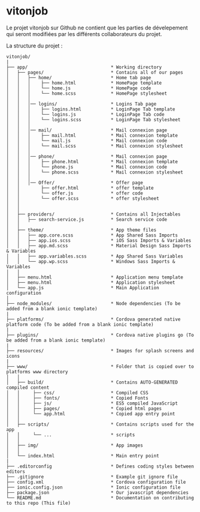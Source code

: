 # vitonjob

Le projet vitonjob sur Github ne contient que les parties de dévelepement qui seront modifiées par les différents
collaborateurs du projet.

La structure du projet :
  
  `vitonjob/`  
`|`  
`├── app/                               * Working directory`  
`│   ├── pages/                         * Contains all of our pages`  
`│   │   ├── home/                      * Home tab page`  
`│   │   │    ├── home.html             * HomePage template`  
`│   │   │    └── home.js               * HomePage code`  
`│   │   │    └── home.scss             * HomePage stylesheet`  
`│   │   │`  
`│   │   │── logins/                    * Logins Tab page`  
`│   │   │    ├── logins.html           * LoginPage Tab template`  
`│   │   │    └── logins.js             * LoginPage Tab code`  
`│   │   │    └── logins.scss           * LoginPage Tab stylesheet`  
`│   │   │`  
`│   │   │── mail/                      * Mail connexion page`  
`│   │   │    ├── mail.html             * Mail connexion template`  
`│   │   │    └── mail.js               * Mail connexion code`  
`│   │   │    └── mail.scss             * Mail connexion stylesheet`  
`│   │   │`  
`│   │   │── phone/                     * Mail connexion page`  
`│   │   │    ├── phone.html            * Mail connexion template`  
`│   │   │    └── phone.js              * Mail connexion code`  
`│   │   │    └── phone.scss            * Mail connexion stylesheet`  
`│   │   │`  
`│   │   │── Offer/                     * Offer page`  
`│   │        ├── offer.html            * offer template`  
`│   │        └── offer.js              * offer code`  
`│   │        └── offer.scss            * offer stylesheet`  
`│   │`  
`│   │`  
`│   ├── providers/                     * Contains all Injectables`  
`│   │   ├── search-service.js          * Search service code`  
`│   │`  
`│   ├── theme/                         * App theme files`  
`│   │   ├── app.core.scss              * App Shared Sass Imports`  
`│   │   ├── app.ios.scss               * iOS Sass Imports & Variables`  
`│   │   ├── app.md.scss                * Material Design Sass Imports & Variables`  
`│   │   ├── app.variables.scss         * App Shared Sass Variables`  
`│   │   └── app.wp.scss                * Windows Sass Imports & Variables`  
`│   │`  
`│   ├── menu.html                      * Application menu template`  
`│   ├── menu.html                      * Application stylesheet`  
`│   └── app.js                         * Main Application configuration`  
`│`  
`├── node_modules/                      * Node dependencies (To be added from a blank ionic template)`  
`|`  
`├── platforms/                         * Cordova generated native platform code (To be added from a blank ionic template)`  
`|`  
`├── plugins/                           * Cordova native plugins go (To be added from a blank ionic template)`  
`|`  
`├── resources/                         * Images for splash screens and icons`  
`|`  
`├── www/                               * Folder that is copied over to platforms www directory`  
`│   │`  
`│   ├── build/                         * Contains AUTO-GENERATED compiled content`  
`│   │     ├── css/                     * Compiled CSS`  
`│   │     ├── fonts/                   * Copied Fonts`  
`│   │     ├── js/                      * ES5 compiled JavaScript`  
`│   │     ├── pages/                   * Copied html pages`  
`│   │     └── app.html                 * Copied app entry point`  
`│   │`  
`│   ├── scripts/                       * Contains scripts used for the app`  
`│   │     └── ...                      * scripts`  
`│   │`  
`│   ├── img/                           * App images`  
`│   │`  
`│   └── index.html                     * Main entry point`  
`|`  
`├── .editorconfig                      * Defines coding styles between editors`  
`├── .gitignore                         * Example git ignore file`  
`├── config.xml                         * Cordova configuration file`  
`├── ionic.config.json                  * Ionic configuration file`  
`├── package.json                       * Our javascript dependencies`  
`└── README.md                          * Documentation on contributing to this repo (This file)`  

